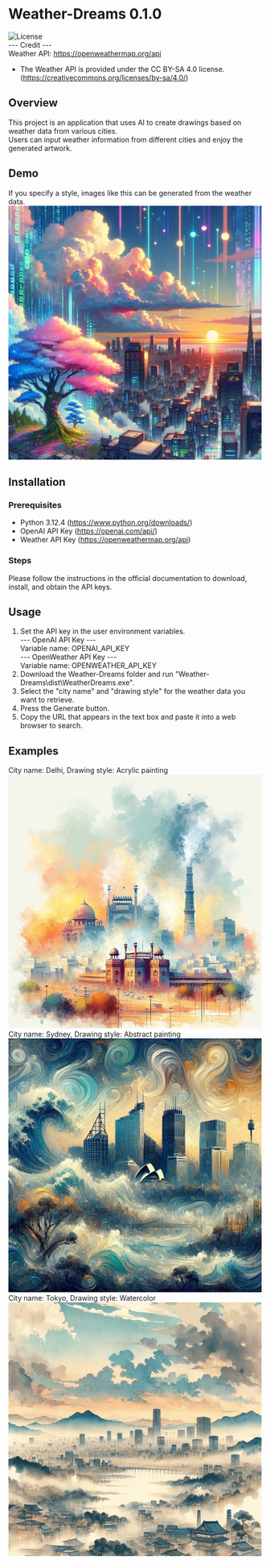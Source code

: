# Weather-Dreams 0.1.0
![License](https://img.shields.io/github/license/MrNaruko/Weather-Dreams.svg?style=flat-square&label=license&color=blue&logo=apache)<br>
--- Credit ---<br>
Weather API: https://openweathermap.org/api
- The Weather API is provided under the CC BY-SA 4.0 license. (https://creativecommons.org/licenses/by-sa/4.0/)

## Overview
This project is an application that uses AI to create drawings based on weather data from various cities.<br>
Users can input weather information from different cities and enjoy the generated artwork.

## Demo
If you specify a style, images like this can be generated from the weather data.<br>
![Demo Image](https://github.com/MrNaruko/Weather-Dreams/blob/main/cyberpanktokyo.jpg)

## Installation

### Prerequisites
- Python 3.12.4 (https://www.python.org/downloads/)
- OpenAI API Key (https://openai.com/api/)
- Weather API Key (https://openweathermap.org/api)

### Steps
Please follow the instructions in the official documentation to download, install, and obtain the API keys.

## Usage

1. Set the API key in the user environment variables.<br>
--- OpenAI API Key ---<br>
Variable name: OPENAI_API_KEY<br>
--- OpenWeather API Key ---<br>
Variable name: OPENWEATHER_API_KEY
2. Download the Weather-Dreams folder and run "Weather-Dreams\dist\WeatherDreams.exe".
3. Select the "city name" and "drawing style" for the weather data you want to retrieve.
4. Press the Generate button.
5. Copy the URL that appears in the text box and paste it into a web browser to search.

## Examples
City name: Delhi, Drawing style: Acrylic painting<br>
![Demo Image](https://github.com/MrNaruko/Weather-Dreams/blob/main/dehili.jpg)<br>
City name: Sydney, Drawing style: Abstract painting<br>
![Demo Image](https://github.com/MrNaruko/Weather-Dreams/blob/main/sidoni.jpg)<br>
City name: Tokyo, Drawing style: Watercolor<br>
![Demo Image](https://github.com/MrNaruko/Weather-Dreams/blob/main/tokyo.jpg)
